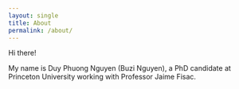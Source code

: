 ```yaml
---
layout: single
title: About
permalink: /about/
---
```


Hi there!

My name is Duy Phuong Nguyen (Buzi Nguyen), a PhD candidate at Princeton University working with Professor Jaime Fisac.